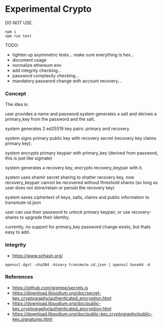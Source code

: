 # Experimental Crypto

DO NOT USE.

```
npm i
npm run test
```


TODO:

- tighten up asymmetric tests... make sure everything is hex...
- document usage
- normalize ethereum env
- add integrity checking...
- password complexity checking...
- mandatory password change with account recovery...


### Concept

The idea is:

user provides a name and password.system generates a salt and derives a primary_key from the password and the salt.

system generates 2 ed25519 key pairs: primary and recovery.

system signs primary public key with recovery secret (recovery key claims primary key).

system encrypts primary keypair with primary_key (derived from password, this is just like sigmate)

system generates a recovery key, encrypts recovery_keypair with it. 

system uses shamir secret sharing to shatter recovery key, now recovery_keypair cannot be recovered without threshold shares (so long as user does not store/retain or persist the recovery key)

system saves ciphertext of keys, salts, claims and public information to transmute-id.json

user can use their password to unlock primary keypair, or use recovery-shares to upgrade their identity.

currently, no support for primary_key password change exists, but thats easy to add.


### Integrity

- https://www.srihash.org/

```
openssl dgst -sha384 -binary transmute-id.json | openssl base64 -A
```



### References
- https://github.com/grempe/secrets.js
- https://download.libsodium.org/doc/secret-key_cryptography/authenticated_encryption.html
- https://download.libsodium.org/doc/public-key_cryptography/authenticated_encryption.html
- https://download.libsodium.org/doc/public-key_cryptography/public-key_signatures.html